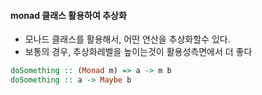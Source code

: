 #### monad 클래스 활용하여 추상화

- 모나드 클래스를 활용해서, 어떤 연산을 추상화할수 있다.
- 보통의 경우, 추상화레벨을 높이는것이 활용성측면에서 더 좋다

```hs
doSomething :: (Monad m) => a -> m b
doSomething :: a -> Maybe b

```
